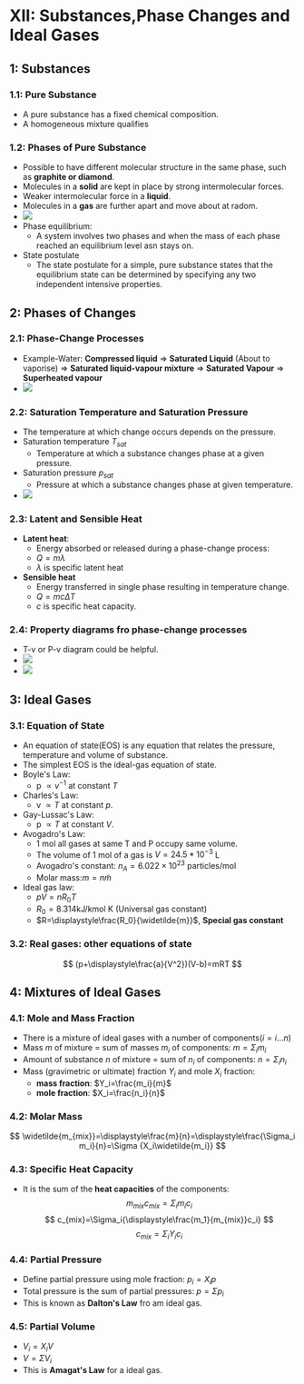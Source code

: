 # XII: Substances,Phase Changes and Ideal Gases
## 1: Substances
### 1.1: Pure Substance
* A pure substance has a fixed chemical composition.
* A homogeneous mixture qualifies
### 1.2: Phases of Pure Substance
* Possible to have different molecular structure in the same phase, such as **graphite or diamond**.
* Molecules in a **solid** are kept in place by strong intermolecular forces.
* Weaker intermolecular force in a **liquid**.
* Molecules in a **gas** are further apart and move about at radom.
* ![](2022-02-26-22-29-08.png)
* Phase equilibrium:
    * A system involves two phases and when the mass of each phase reached an equilibrium level asn stays on.
* State postulate
    * The state postulate for a simple, pure substance states that the equilibrium state can be determined by specifying any two independent intensive properties.
## 2: Phases of Changes
### 2.1: Phase-Change Processes 
* Example-Water:
**Compressed liquid** $\Rightarrow$ **Saturated Liquid** (About to vaporise) $\Rightarrow$ **Saturated liquid-vapour mixture** $\Rightarrow$ **Saturated Vapour** $\Rightarrow$ **Superheated vapour**
* ![](2022-02-26-22-41-19.png)
### 2.2: Saturation Temperature and Saturation Pressure
* The temperature at which change occurs depends on the pressure.
* Saturation temperature $T_{sat}$
    * Temperature at which a substance changes phase at a given pressure.
* Saturation pressure $p_{sat}$
    * Pressure at which a substance changes phase at given temperature.
* ![](2022-02-26-22-47-08.png)
### 2.3: Latent and Sensible Heat
* **Latent heat**:
    * Energy absorbed or released during a phase-change process:
    * $Q=m\lambda$
    * $\lambda$ is specific latent heat
* **Sensible heat**
    * Energy transferred in single phase resulting in temperature change.
    * $Q=mc\Delta T$
    * $c$ is specific heat capacity.
### 2.4: Property diagrams fro phase-change processes
* T-v or P-v diagram could be helpful.
* ![](2022-02-26-22-55-31.png)
* ![](2022-02-26-22-55-43.png)
## 3: Ideal Gases
### 3.1: Equation of State
* An equation of state(EOS) is any equation that relates the pressure, temperature and volume of substance.
* The simplest EOS is the ideal-gas equation of state.
* Boyle's Law:
    * p $\propto v^{-1}$ at constant $T$
* Charles's Law:
    * v $\propto T$ at constant $p$.
* Gay-Lussac's Law:
    * p $\propto T$ at constant $V$.
* Avogadro's Law:
    * 1 mol all gases at same T and P occupy same volume.
    * The volume of 1 mol of a gas is $V=24.5*10^{-3}$ L
    * Avogadro's constant: $n_A=6.022\times 10^{23}$ particles/mol
    * Molar mass:$m=n\widetilde{m}$
* Ideal gas law:
    * $pV=nR_0T$
    * $R_0=8.314$kJ/kmol K (Universal gas constant)
    * $R=\displaystyle\frac{R_0}{\widetilde{m}}$, **Special gas constant**
### 3.2: Real gases: other equations of state
$$
(p+\displaystyle\frac{a}{V^2})(V-b)=mRT
$$
## 4: Mixtures of Ideal Gases
### 4.1: Mole and Mass Fraction
* There is a mixture of ideal gases with a number of components($i=i...n$)
* Mass $m$ of mixture = sum of masses $m_i$ of components: $m=\Sigma _i m_i$
* Amount of substance $n$ of mixture = sum of $n_i$ of components: $n=\Sigma _i n_i$
* Mass (gravimetric or ultimate) fraction $Y_i$ and mole $X_i$ fraction:
    * **mass fraction**: $Y_i=\frac{m_i}{m}$
    * **mole fraction**: $X_i=\frac{n_i}{n}$
### 4.2: Molar Mass
$$
\widetilde{m_{mix}}=\displaystyle\frac{m}{n}=\displaystyle\frac{\Sigma_i m_i}{n}=\Sigma {X_i\widetilde{m_i}}
$$
### 4.3: Specific Heat Capacity
* It is the sum of the **heat capacities** of the components:
$$
m_{mix}c_{mix}=\Sigma_i{m_i c_i}
$$
$$
c_{mix}=\Sigma_i{\displaystyle\frac{m_1}{m_{mix}}c_i}
$$
$$
c_{mix}=\Sigma_i{Y_i c_i}
$$
### 4.4: Partial Pressure
* Define partial pressure using mole fraction: $p_i=X_ip$
* Total pressure is the sum of partial pressures: $p=\Sigma{p_i}$
* This is known as **Dalton's Law** fro am ideal gas.
### 4.5: Partial Volume
* $V_i=X_iV$
* $V=\Sigma V_i$
* This is **Amagat's Law** for a ideal gas.



